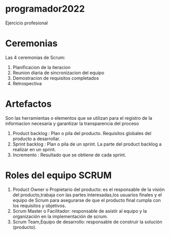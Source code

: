 # programador2022
Ejercicio profesional

# Ceremonias

Las 4 ceremonias de Scrum:
1. Planificacion de la iteracion
2. Reunion diaria de sincronizacion del equipo
3. Demostracion de requisitos completados
4. Retrospectiva

# Artefactos

Son las herramientas o elementos que se utilizan para el registro de la informacion necesaria y garantizar la transparencia del proceso

1. Product backlog : Plan o pila del producto. Requisitos globales del producto a desarrollar.
2. Sprint backlog : Plan o pila de un sprint. La parte del product backlog a realizar en un sprint.
3. Incremento : Resultado que se obtiene de cada sprint.

# Roles del equipo SCRUM

1. Product Owner o Propietario del producto: es el responsable de la visión del producto,trabaja con las partes interesadas,los usuarios finales y el equipo de Scrum para asegurarse de que el producto final cumpla con los requisitos y objetivos.
2. Scrum Master o Facilitador: responsable de asistir al equipo y la organización en la implementación de scrum.
3. Scrum Team,Equipo de desarrollo: responsable de construir la solución (producto).
